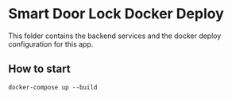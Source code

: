# Smart Door Lock Docker Deploy
This folder contains the backend services and the docker deploy configuration for this app.

## How to start
`
docker-compose up --build
`
